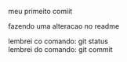 meu primeito comiit

fazendo uma alteracao no readme
     

lembrei co comando: git status    
lembrei do comando: git commit

